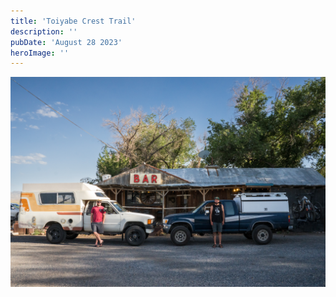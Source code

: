 ```yaml
---
title: 'Toiyabe Crest Trail'
description: ''
pubDate: 'August 28 2023'
heroImage: ''
---
```


![yo](./01.jpg)